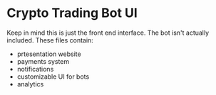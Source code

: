 # Crypto Trading Bot UI
Keep in mind this is just the front end interface. The bot isn't actually included. These files contain:
- prtesentation website
- payments system
- notifications
- customizable UI for bots
- analytics
